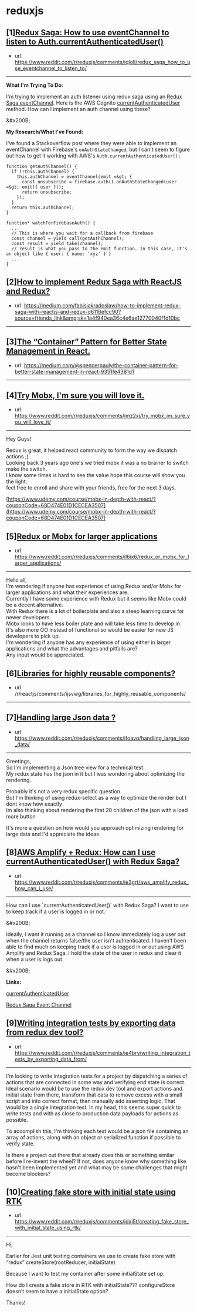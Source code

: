 # reduxjs
## [1][Redux Saga: How to use eventChannel to listen to Auth.currentAuthenticatedUser()](https://www.reddit.com/r/reduxjs/comments/iqloll/redux_saga_how_to_use_eventchannel_to_listen_to/)
- url: https://www.reddit.com/r/reduxjs/comments/iqloll/redux_saga_how_to_use_eventchannel_to_listen_to/
---
**What I'm Trying To Do:**

I'm trying to implement an auth listener using redux saga using an [Redux Saga eventChannel](https://redux-saga.js.org/docs/advanced/Channels.html). Here is the AWS Cognito [currentAuthenticatedUser](https://aws-amplify.github.io/amplify-js/api/classes/authclass.html#currentauthenticateduser) method. How can I implement an auth channel using these?

&amp;#x200B;

**My Research/What I've Found:**

I've found a Stackoverflow post where they were able to implement an eventChannel with Firebase's `onAuthStateChanged`, but I can't seem to figure out how to get it working with AWS's `Auth.currentAuthenticatedUser();`

    function getAuthChannel() {
      if (!this.authChannel) {
        this.authChannel = eventChannel(emit =&gt; {
          const unsubscribe = firebase.auth().onAuthStateChanged(user =&gt; emit({ user }));
          return unsubscribe;
        });
      }
      return this.authChannel;
    }
    
    function* watchForFirebaseAuth() {
      ...
      // This is where you wait for a callback from firebase
      const channel = yield call(getAuthChannel);
      const result = yield take(channel);
      // result is what you pass to the emit function. In this case, it's an object like { user: { name: 'xyz' } }
      ...
    }
## [2][How to implement Redux Saga with ReactJS and Redux?](https://www.reddit.com/r/reduxjs/comments/iouo4e/how_to_implement_redux_saga_with_reactjs_and_redux/)
- url: https://medium.com/fabisiakradoslaw/how-to-implement-redux-saga-with-reactjs-and-redux-d6116efcc90?source=friends_link&amp;sk=1a4f940ea36c4e6ae12770040f1d10bc
---

## [3][The “Container” Pattern for Better State Management in React.](https://www.reddit.com/r/reduxjs/comments/io1fg3/the_container_pattern_for_better_state_management/)
- url: https://medium.com/@spencerpauly/the-container-pattern-for-better-state-management-in-react-9351fe4381d1
---

## [4][Try Mobx, I'm sure you will love it.](https://www.reddit.com/r/reduxjs/comments/imz2xj/try_mobx_im_sure_you_will_love_it/)
- url: https://www.reddit.com/r/reduxjs/comments/imz2xj/try_mobx_im_sure_you_will_love_it/
---
Hey Guys!

Redux is great, it helped react community to form the way we dispatch actions ;)  
Looking back 3 years ago one's we tried mobx it was a no brainer to switch make the switch.  
I know some times is hard to see the value hope this course will show you the light.   
feel free to enroll and share with your friends, free for the next 3 days.  


[https://www.udemy.com/course/mobx-in-depth-with-react/?couponCode=68D474E01D1CECEA3507](https://www.udemy.com/course/mobx-in-depth-with-react/?couponCode=68D474E01D1CECEA3507)
## [5][Redux or Mobx for larger applications](https://www.reddit.com/r/reduxjs/comments/il6ix6/redux_or_mobx_for_larger_applications/)
- url: https://www.reddit.com/r/reduxjs/comments/il6ix6/redux_or_mobx_for_larger_applications/
---
Hello all,  
   I'm wondering if anyone has experience of using Redux and/or Mobx for larger applications and what their experiences are.  
Currently I have some experience with Redux but it seems like Mobx could be a decent alternative.   
With Redux there is a lot of boilerplate and also a steep learning curve for newer developers.   
Mobx looks to have less boiler plate and will take less time to develop in.  
It's also more OO instead of functional so would be easier for new JS developers to pick up.  
I'm wondering if anyone has any experience of using either in larger applications and what the advantages and pitfalls are?  
Any input would be appreciated.
## [6][Libraries for highly reusable components?](https://www.reddit.com/r/reduxjs/comments/ijt44r/libraries_for_highly_reusable_components/)
- url: /r/reactjs/comments/ijsvwg/libraries_for_highly_reusable_components/
---

## [7][Handling large Json data ?](https://www.reddit.com/r/reduxjs/comments/ifoavq/handling_large_json_data/)
- url: https://www.reddit.com/r/reduxjs/comments/ifoavq/handling_large_json_data/
---
Greetings,   
So I'm implementing a Json tree view for a technical test.  
My redux state has the json in it but I was wondering about optimizing the rendering.

Probably it's not a very redux specific question.  
But I'm thinking of using redux-select as a way to optimize the render but I dont know how exactly  
Im also thinking about rendering the first 20 children of the json with a load more button   


It's more a question on how would you approach optimizing rendering for large data and I'd appreciate the ideas
## [8][AWS Amplify + Redux: How can I use currentAuthenticatedUser() with Redux Saga?](https://www.reddit.com/r/reduxjs/comments/ie3grt/aws_amplify_redux_how_can_i_use/)
- url: https://www.reddit.com/r/reduxjs/comments/ie3grt/aws_amplify_redux_how_can_i_use/
---
How can I use \`currentAuthenticatedUser()\` with Redux Saga? I want to use to keep track if a user is logged in or not.

&amp;#x200B;

Ideally, I want it running as a channel so I know immediately log a user out when the channel returns false/the user isn't authenticated. I haven't been able to find much on keeping track if a user is logged in or out using AWS Amplify and Redux Saga. I hold the state of the user in redux and clear it when a user is logs out.

&amp;#x200B;

**Links:**

[currentAuthenticatedUser](https://aws-amplify.github.io/amplify-js/api/classes/authclass.html#currentauthenticateduser)

[Redux Saga Event Channel](https://redux-saga.js.org/docs/advanced/Channels.html)
## [9][Writing integration tests by exporting data from redux dev tool?](https://www.reddit.com/r/reduxjs/comments/ie4brv/writing_integration_tests_by_exporting_data_from/)
- url: https://www.reddit.com/r/reduxjs/comments/ie4brv/writing_integration_tests_by_exporting_data_from/
---
I'm looking to write integration tests for a project by dispatching a series of actions that are connected in some way and verifying end state is correct.  Ideal scenario would be to use the redux dev tool and export actions and initial state from there, transform that data to remove excess with a small script and into correct format, then manually add asserting logic. That would be a single integration test. In my head, this seems super quick to write tests and with as close to production data payloads for actions as possible.

To accomplish this, I'm thinking each test would be a json file containing an array of actions, along with an object or serialized function if possible to verify state.

Is there a project out there that already does this or something similar before I re-invent the wheel? If not, does anyone know why something like hasn't been implemented yet and what may be some challenges that might become blockers?
## [10][Creating fake store with initial state using RTK](https://www.reddit.com/r/reduxjs/comments/idxj5t/creating_fake_store_with_initial_state_using_rtk/)
- url: https://www.reddit.com/r/reduxjs/comments/idxj5t/creating_fake_store_with_initial_state_using_rtk/
---
Hi,

Earlier for Jest unit testing containers we use to create fake store with “redux” createStore(rootReducer, initialState)

Because I want to test my container after some initialState set up.

How do I create a fake store in RTK with initialState???
configureStore doesn’t seem to have a initialState option?

Thanks!
